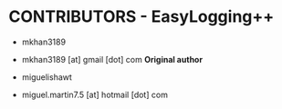 CONTRIBUTORS - EasyLogging++
============================

 * mkhan3189
  - mkhan3189 [at] gmail [dot] com **Original author**
 * miguelishawt
  - miguel.martin7.5 [at] hotmail [dot] com
